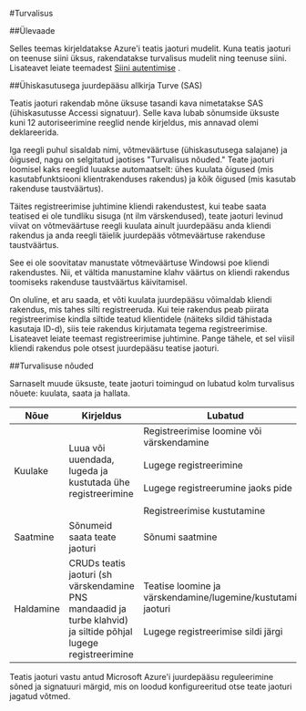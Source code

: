 <properties
    pageTitle="Teatis jaoturi Turve"
    description="See teema selgitab Azure teatis jaoturi Turve."
    services="notification-hubs"
    documentationCenter=".net"
    authors="ysxu"
    manager="erikre"
    editor=""/>

<tags
    ms.service="notification-hubs"
    ms.workload="mobile"
    ms.tgt_pltfrm="mobile-multiple"
    ms.devlang="multiple"
    ms.topic="article"
    ms.date="06/29/2016"
    ms.author="yuaxu"/>

#<a name="security"></a>Turvalisus

##<a name="overview"></a>Ülevaade

Selles teemas kirjeldatakse Azure'i teatis jaoturi mudelit. Kuna teatis jaoturi on teenuse siini üksus, rakendatakse turvalisus mudelit ning teenuse siini. Lisateavet leiate teemadest [Siini autentimise](https://msdn.microsoft.com/library/azure/dn155925.aspx) .

##<a name="shared-access-signature-security-sas"></a>Ühiskasutusega juurdepääsu allkirja Turve (SAS) 

Teatis jaoturi rakendab mõne üksuse tasandi kava nimetatakse SAS (ühiskasutusse Accessi signatuur). Selle kava lubab sõnumside üksuste kuni 12 autoriseerimine reeglid nende kirjeldus, mis annavad olemi deklareerida.

Iga reegli puhul sisaldab nimi, võtmeväärtuse (ühiskasutusega salajane) ja õigused, nagu on selgitatud jaotises "Turvalisus nõuded." Teate jaoturi loomisel kaks reeglid luuakse automaatselt: ühes kuulata õigused (mis kasutabfunktsiooni klientrakenduses rakendus) ja kõik õigused (mis kasutab rakenduse taustväärtus).

Täites registreerimise juhtimine kliendi rakendustest, kui teabe saata teatised ei ole tundliku sisuga (nt ilm värskendused), teate jaoturi levinud viivat on võtmeväärtuse reegli kuulata ainult juurdepääsu anda kliendi rakendus ja anda reegli täielik juurdepääs võtmeväärtuse rakenduse taustväärtus.

See ei ole soovitatav manustate võtmeväärtuse Windowsi poe kliendi rakendustes. Nii, et vältida manustamine klahv väärtus on kliendi rakendus toomiseks rakenduse taustväärtus käivitamisel.

On oluline, et aru saada, et võti kuulata juurdepääsu võimaldab kliendi rakendus, mis tahes silti registreeruda. Kui teie rakendus peab piirata registreerimise kindla siltide teatud klientidele (näiteks sildid tähistada kasutaja ID-d), siis teie rakendus kirjutamata tegema registreerimise. Lisateavet leiate teemast registreerimise juhtimine. Pange tähele, et sel viisil kliendi rakendus pole otsest juurdepääsu teatise jaoturi.

##<a name="security-claims"></a>Turvalisuse nõuded

Sarnaselt muude üksuste, teate jaoturi toimingud on lubatud kolm turvalisus nõuete: kuulata, saata ja hallata.

| Nõue | Kirjeldus | Lubatud |
|-------|-------------|--------------------|
| Kuulake | Luua või uuendada, lugeda ja kustutada ühe registreerimine | Registreerimise loomine või värskendamine<br><br>Lugege registreerimine<br><br>Lugege registreerumine jaoks pide<br><br>Registreerimise kustutamine |
| Saatmine | Sõnumeid saata teate jaoturi | Sõnumi saatmine |
| Haldamine | CRUDs teatis jaoturi (sh värskendamine PNS mandaadid ja turbe klahvid) ja siltide põhjal lugege registreerimine | Teatise loomine ja värskendamine/lugemine/kustutamine jaoturi<br><br>Lugege registreerimise sildi järgi |


Teatis jaoturi vastu antud Microsoft Azure'i juurdepääsu reguleerimine sõned ja signatuuri märgid, mis on loodud konfigureeritud otse teate jaoturi jagatud võtmed.